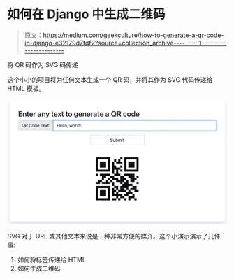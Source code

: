 # 如何在 Django 中生成二维码

> 原文：<https://medium.com/geekculture/how-to-generate-a-qr-code-in-django-e32179d7fdf2?source=collection_archive---------1----------------------->

将 QR 码作为 SVG 码传递

这个小小的项目将为任何文本生成一个 QR 码，并将其作为 SVG 代码传递给 HTML 模板。

![](img/b659cb01c8648dcd2ed2ab038bb2b92e.png)

SVG 对于 URL 或其他文本来说是一种非常方便的媒介。这个小演示演示了几件事:

1.  如何将标签传递给 HTML
2.  如何生成二维码